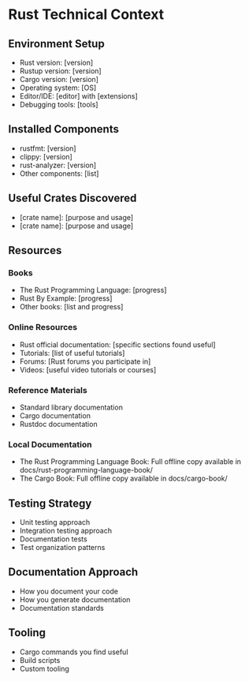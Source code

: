 # Rust Technical Context

## Environment Setup
- Rust version: [version]
- Rustup version: [version]
- Cargo version: [version]
- Operating system: [OS]
- Editor/IDE: [editor] with [extensions]
- Debugging tools: [tools]

## Installed Components
- rustfmt: [version]
- clippy: [version]
- rust-analyzer: [version]
- Other components: [list]

## Useful Crates Discovered
- [crate name]: [purpose and usage]
- [crate name]: [purpose and usage]

## Resources
### Books
- The Rust Programming Language: [progress]
- Rust By Example: [progress]
- Other books: [list and progress]

### Online Resources
- Rust official documentation: [specific sections found useful]
- Tutorials: [list of useful tutorials]
- Forums: [Rust forums you participate in]
- Videos: [useful video tutorials or courses]

### Reference Materials
- Standard library documentation
- Cargo documentation
- Rustdoc documentation

### Local Documentation
- The Rust Programming Language Book: Full offline copy available in docs/rust-programming-language-book/
- The Cargo Book: Full offline copy available in docs/cargo-book/

## Testing Strategy
- Unit testing approach
- Integration testing approach
- Documentation tests
- Test organization patterns

## Documentation Approach
- How you document your code
- How you generate documentation
- Documentation standards

## Tooling
- Cargo commands you find useful
- Build scripts
- Custom tooling
